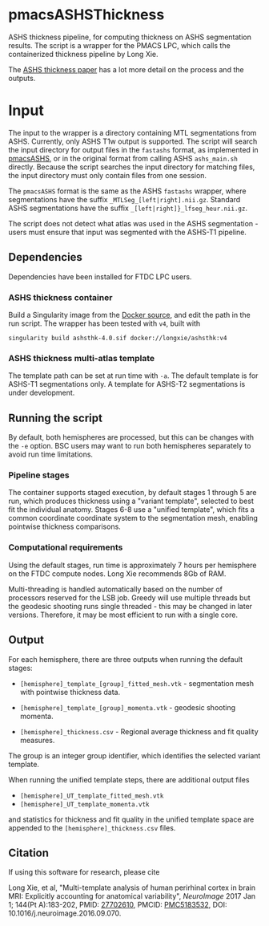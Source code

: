 # pmacsASHSThickness

ASHS thickness pipeline, for computing thickness on ASHS segmentation results. The script
is a wrapper for the PMACS LPC, which calls the containerized thickness pipeline by Long
Xie.

The [ASHS thickness paper](https://www.ncbi.nlm.nih.gov/pmc/articles/PMC5183532/) has a
lot more detail on the process and the outputs.


# Input

The input to the wrapper is a directory containing MTL segmentations from ASHS. Currently,
only ASHS T1w output is supported. The script will search the input directory for output
files in the `fastashs` format, as implemented in
[pmacsASHS](https://github.com/ftdc-picsl/pmacsASHS), or in the original format from
calling ASHS `ashs_main.sh` directly. Because the script searches the input directory for
matching files, the input directory must only contain files from one session.

The `pmacsASHS` format is the same as the ASHS `fastashs` wrapper, where segmentations
have the suffix `_MTLSeg_[left|right].nii.gz`. Standard ASHS segmentations have the
suffix `_[left|right]}_lfseg_heur.nii.gz`.

The script does not detect what atlas was used in the ASHS segmentation - users must
ensure that input was segmented with the ASHS-T1 pipeline.


## Dependencies

Dependencies have been installed for FTDC LPC users.


### ASHS thickness container

Build a Singularity image from the [Docker
source](https://hub.docker.com/r/longxie/ashsthk), and edit the path in the run script.
The wrapper has been tested with `v4`, built with

```
singularity build ashsthk-4.0.sif docker://longxie/ashsthk:v4
```

### ASHS thickness multi-atlas template

The template path can be set at run time with `-a`. The default template is for ASHS-T1
segmentations only. A template for ASHS-T2 segmentations is under development.


## Running the script

By default, both hemispheres are processed, but this can be changes with the `-e` option.
BSC users may want to run both hemispheres separately to avoid run time limitations.

### Pipeline stages

The container supports staged execution, by default stages 1 through 5 are run, which
produces thickness using a "variant template", selected to best fit the individual
anatomy. Stages 6-8 use a "unified template", which fits a common coordinate coordinate
system to the segmentation mesh, enabling pointwise thickness comparisons.

### Computational requirements

Using the default stages, run time is approximately 7 hours per hemisphere on the FTDC
compute nodes. Long Xie recommends 8Gb of RAM.

Multi-threading is handled automatically based on the number of processors reserved for
the LSB job. Greedy will use multiple threads but the geodesic shooting runs single
threaded - this may be changed in later versions. Therefore, it may be most efficient to
run with a single core.


## Output

For each hemisphere, there are three outputs when running the default stages:

* `[hemisphere]_template_[group]_fitted_mesh.vtk` - segmentation mesh with pointwise
  thickness data.

* `[hemisphere]_template_[group]_momenta.vtk` - geodesic shooting momenta.

* `[hemisphere]_thickness.csv` - Regional average thickness and fit quality measures.

The group is an integer group identifier, which identifies the selected variant template.

When running the unified template steps, there are additional output files

* `[hemisphere]_UT_template_fitted_mesh.vtk`
* `[hemisphere]_UT_template_momenta.vtk`

and statistics for thickness and fit quality in the unified template space are appended to
the `[hemisphere]_thickness.csv` files.


## Citation

If using this software for research, please cite

Long Xie, et al, "Multi-template analysis of human perirhinal cortex in brain MRI:
Explicitly accounting for anatomical variability", *NeuroImage* 2017 Jan 1; 144(Pt A):183-202,
PMID: [27702610](https://pubmed.ncbi.nlm.nih.gov/27702610/), PMCID:
[PMC5183532](https://www.ncbi.nlm.nih.gov/pmc/articles/PMC5183532/), DOI:
10.1016/j.neuroimage.2016.09.070.